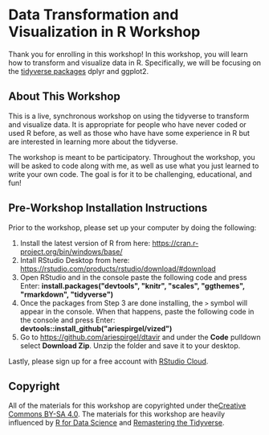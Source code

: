 # Data Transformation and Visualization in R Workshop

Thank you for enrolling in this workshop! In this workshop, you will learn how to transform and visualize data in R. Specifically, we will be focusing on the [tidyverse packages](https://www.tidyverse.org/) dplyr and ggplot2.

## About This Workshop

This is a live, synchronous workshop on using the tidyverse to transform and visualize data. It is appropriate for people who have never coded or used R before, as well as those who have have some experience in R but are interested in learning more about the tidyverse.

The workshop is meant to be participatory. Throughout the workshop, you will be asked to code along with me, as well as use what you just learned to write your own code. The goal is for it to be challenging, educational, and fun!

## Pre-Workshop Installation Instructions

Prior to the workshop, please set up your computer by doing the following:

  1. Install the latest version of R from here: https://cran.r-project.org/bin/windows/base/
  2. Intall RStudio Desktop from here: https://rstudio.com/products/rstudio/download/#download
  3. Open RStudio and in the console paste the following code and press Enter: **install.packages("devtools", "knitr", "scales", "ggthemes", "rmarkdown", "tidyverse")**
  4. Once the packages from Step 3 are done installing, the `>` symbol will appear in the console. When that happens, paste the following code in the console and press Enter: **devtools::install_github("ariespirgel/vized")**
  5. Go to https://github.com/ariespirgel/dtavir and under the **Code** pulldown select **Download Zip**. Unzip the folder and save it to your desktop.

Lastly, please sign up for a free account with [RStudio Cloud](https://rstudio.cloud/).

## Copyright

All of the materials for this workshop are copyrighted under the[Creative Commons BY-SA 4.0](https://creativecommons.org/licenses/by-sa/4.0/). The materials for this workshop are heavily influenced by [R for Data Science](https://r4ds.had.co.nz/) and [Remastering the Tidyverse](https://github.com/rstudio-education/remaster-the-tidyverse).
